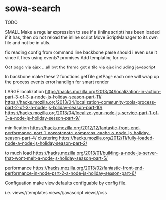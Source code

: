 sowa-search
=================
TODO

SMALL
Make a regular expression to see if a (inline script) has been loaded if it has, then do not reload the inline script
Move ScriptManager to its own file and not be in utils.

fix reading config from command line
backbone parse should i even use it since it fires using events?
promises
Add templating for css

Get page via ajax ...all but the frame
get a tile via ajax including javascript

In backbone make these 2 functions
    getTile
    getPage
        each one will wrap up the process events
        error handlign for smart render

LARGE
localization
https://hacks.mozilla.org/2013/04/localization-in-action-part-3-of-3-a-node-js-holiday-season-part-11/
https://hacks.mozilla.org/2013/04/localization-community-tools-process-part-2-of-3-a-node-js-holiday-season-part-10/
https://hacks.mozilla.org/2013/04/localize-your-node-js-service-part-1-of-3-a-node-js-holiday-season-part-9/

minification
https://hacks.mozilla.org/2012/12/fantastic-front-end-performance-part-1-concatenate-compress-cache-a-node-js-holiday-season-part-4/
clustering
https://hacks.mozilla.org/2012/11/fully-loaded-node-a-node-js-holiday-season-part-2/

to much load
https://hacks.mozilla.org/2013/01/building-a-node-js-server-that-wont-melt-a-node-js-holiday-season-part-5/

performance
https://hacks.mozilla.org/2013/02/fantastic-front-end-performance-in-node-part-2-a-node-js-holiday-season-part-6/


Configuation
make view defaults configuable by config file.

i.e.
 views/<folder>/templates
views/<folder>/javascript
views/<folder>/css
